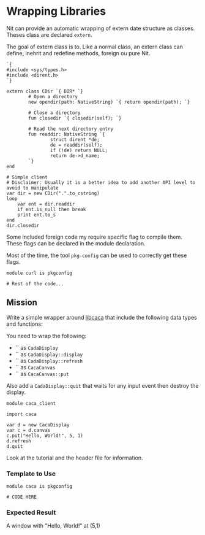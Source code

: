 # Wrapping Libraries

Nit can provide an automatic wrapping of extern date structure as classes.
Theses class are declared `extern`.

The goal of extern class is to.
Like a normal class, an extern class can define, inehrit and redefine methods, foreign ou pure Nit.

~~~nit
`{
#include <sys/types.h>
#include <dirent.h>
`}

extern class CDir `{ DIR* `}
        # Open a directory
        new opendir(path: NativeString) `{ return opendir(path); `}

        # Close a directory
        fun closedir `{ closedir(self); `}

        # Read the next directory entry
        fun readdir: NativeString `{
                struct dirent *de;
                de = readdir(self);
                if (!de) return NULL;
                return de->d_name;
        `}
end

# Simple client
# Disclaimer: Usually it is a better idea to add another API level to avoid to manipulate 
var dir = new CDir(".".to_cstring)
loop
	var ent = dir.readdir
	if ent.is_null then break
	print ent.to_s
end
dir.closedir
~~~

Some included foreign code my require specific flag to compile them.
These flags can be declared in the module declaration.

Most of the time, the tool `pkg-config` can be used to correctly get these flags.

~~~nit
module curl is pkgconfig

# Rest of the code...
~~~

## Mission

Write a simple wrapper around [libcaca](http://caca.zoy.org/doxygen/libcaca/caca_8h.html) that include the following data types and functions:

You need to wrap the following:

* `` as `CadaDisplay`
* `` as `CadaDisplay::display`
* `` as `CadaDisplay::refresh`
* `` as `CacaCanvas`
* `` as `CacaCanvas::put`

Also add a `CadaDisplay::quit` that waits for any input event then destroy the display.

~~~nit
module caca_client

import caca

var d = new CacaDisplay
var c = d.canvas
c.put("Hello, World!", 5, 1)
d.refresh
d.quit
~~~

Look at the tutorial and the header file for information.

### Template to Use

~~~nit
module caca is pkgconfig

# CODE HERE
~~~

### Expected Result

A window with "Hello, World!" at (5,1)
